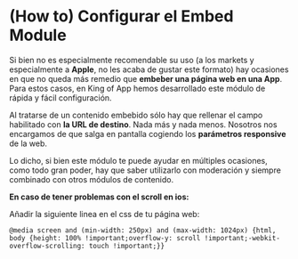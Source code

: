 # **(How to) Configurar el Embed Module**

Si bien no es especialmente recomendable su uso (a los markets y especialmente a **Apple**, no les acaba de gustar este formato) hay ocasiones en que no queda más remedio que **embeber una página web en una App**. Para estos casos, en King of App hemos desarrollado este módulo de rápida y fácil configuración.

Al tratarse de un contenido embebido sólo hay que rellenar el campo habilitado con **la URL de destino**. Nada más y nada menos. Nosotros nos encargamos de que salga en pantalla cogiendo los **parámetros responsive** de la web.

Lo dicho, si bien este módulo te puede ayudar en múltiples ocasiones, como todo gran poder, hay que saber utilizarlo con moderación y siempre combinado con otros módulos de contenido.

**En caso de tener problemas con el scroll en ios:**

Añadir la siguiente linea en el css de tu página web:

```@media screen and (min-width: 250px) and (max-width: 1024px) {html, body {height: 100% !important;overflow-y: scroll !important;-webkit-overflow-scrolling: touch !important;}}```
